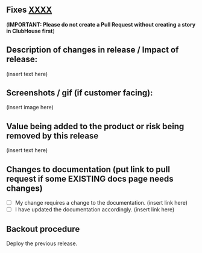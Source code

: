 ## Fixes [XXXX](url) 
(**IMPORTANT: Please do not create a Pull Request without creating a story in ClubHouse first**)

## Description of changes in release / Impact of release:
(insert text here)

## Screenshots / gif (if customer facing):
(insert image here)

## Value being added to the product or risk being removed by this release
(insert text here)

## Changes to documentation (put link to pull request if some EXISTING docs page needs changes) 
- [ ] My change requires a change to the documentation.
(insert link here)
- [ ] I have updated the documentation accordingly.
(insert link here)

## Backout procedure

Deploy the previous release.